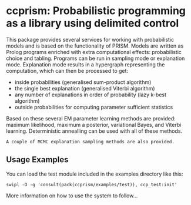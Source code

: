 # ccprism: Probabilistic programming as a library using delimited control

   This package provides several services for working with probabilistic models and
   is based on the functionality of PRISM. Models are written as Prolog programs
   enriched with extra computational effects: probabilistic choice and tabling.
   Programs can be run in sampling mode or explanation mode. Explanation mode 
   results in a hypergraph representing the computation, which can then be processed
   to get:

   * inside probabilities (generalised sum-product algorithm)
   * the single best explanation (generalised Viterbi algorithm)
   * any number of explanations in order of probability (lazy k-best algorithm)
   * outside probabilities for computing parameter sufficient statistics
 
   Based on these several EM parameter learning methods are provided: maximum likelihood,
   maximum a posterior, variational Bayes, and Viterbi learning. Deterministic
	annealling can be used with all of these methods.

	A couple of MCMC explanation sampling methods are also provided.

## Usage Examples

   You can load the test module included in the examples directory like this:
   ```
   swipl -O -g 'consult(pack(ccprism/examples/test)), ccp_test:init'
   ```
   More information on how to use the system to follow...

